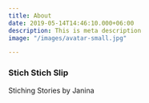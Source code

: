 ```yaml
---
title: About
date: 2019-05-14T14:46:10.000+06:00
description: This is meta description
image: "/images/avatar-small.jpg"

---
```

### Stich Stich Slip

Stiching Stories by Janina